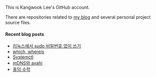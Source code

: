 This is Kangwook Lee's GitHub account.

There are repositories related to [my blog](https://lkwks.github.io) and several personal project source files.


#### Recent blog posts
<!-- BLOG-POST-LIST:START -->
- [리눅스에서 sudo 비밀번호 없이 쓰기](https://lkwks.github.io/os%20&%20%EB%A6%AC%EB%88%85%EC%8A%A4/2023/01/24/%EB%A6%AC%EB%88%85%EC%8A%A4%EC%97%90%EC%84%9C-sudo-%EB%B9%84%EB%B0%80%EB%B2%88%ED%98%B8-%EC%97%86%EC%9D%B4-%EC%93%B0%EA%B8%B0.html)
- [which, whereis](https://lkwks.github.io/os%20&%20%EB%A6%AC%EB%88%85%EC%8A%A4/2023/01/24/which,-whereis.html)
- [Systemctl](https://lkwks.github.io/os%20&%20%EB%A6%AC%EB%88%85%EC%8A%A4/2023/01/24/systemctl.html)
- [mDNS와 avahi](https://lkwks.github.io/os%20&%20%EB%A6%AC%EB%88%85%EC%8A%A4/2023/01/24/mdns.html)
- [홀덤 수학](https://lkwks.github.io/%EA%B8%B0%ED%83%80/2023/01/10/%ED%99%80%EB%8D%A4-%EC%88%98%ED%95%99.html)
<!-- BLOG-POST-LIST:END -->
  
<!--![Top Langs](https://github-readme-stats.vercel.app/api/top-langs/?username=lkwks)-->
